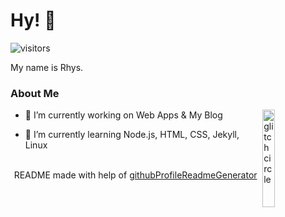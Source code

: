 
<!-- <div align="center">
<img width="50%" height = "50%" src="https://i.imgur.com/gbKpHbP.png" alt="cover" />
</div>
 -->
<h1> Hy! 👋 </h1>
<!--  <img src = "https://raw.githubusercontent.com/MartinHeinz/MartinHeinz/master/wave.gif" width = 50px> </h1>
<p align='center'> -->

![visitors](https://visitor-badge.glitch.me/badge?page_id=hy-js.hy-js)
 

</p>
<div size='20px'> My name is Rhys. </h1>
</div>

<h3> About Me </h3>

<img width="20%" align="right" alt="glitch circle" src="https://i.imgur.com/AcPuC1N.png">



- 🔭 I’m currently working on Web Apps & My Blog

- 🌱 I’m currently learning Node.js, HTML, CSS, Jekyll, Linux 
<!-- 
<h3> Stuff I worked on last week</h3>
<a href="https://github.com/anuraghazra/github-readme-stats">
<img align="center" src="https://github-readme-stats.vercel.app/api/wakatime?username=@hyjs&compact=True"/>
</a>
<br> -->


<!-- <h3> My GitHub Stats </h3>
[![Top Langs](https://github-readme-stats.vercel.app/api/top-langs/?username=hy-js&layout=compact)](https://github.com/anuraghazra/github-readme-stats)

![Metrics](https://metrics.lecoq.io/hy-js?template=terminal&base.header=0&base.activity=0&base.repositories=0&base.metadata=0&languages=1&languages.limit=8&languages.colors=github&languages.threshold=0%25&config.timezone=America%2FToronto) -->



<br>
<footer align='center'>README made with help of <a href='https://github.com/rahulbanerjee26/githubProfileReadmeGenerator'>githubProfileReadmeGenerator</a> </footer>
